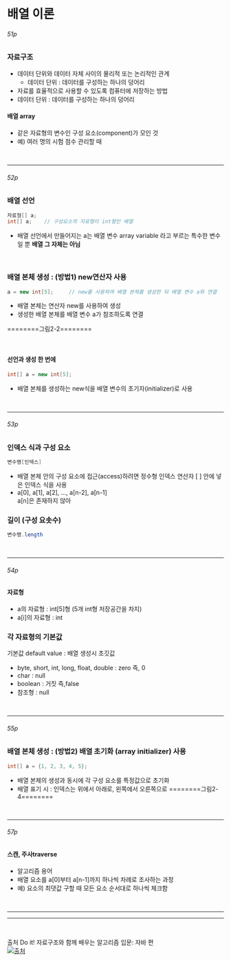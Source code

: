 # 배열 이론

###### 51p
### 자료구조
- 데이터 단위와 데이터 자체 사이의 물리적 또는 논리적인 관계
  - 데이터 단위 : 데이터를 구성하는 하나의 덩어리
- 자료를 효율적으로 사용할 수 있도록 컴퓨터에 저장하는 방법
- 데이터 단위 : 데이터를 구성하는 하나의 덩어리

#### 배열 array
- 같은 자료형의 변수인 구성 요소(component)가 모인 것
- 예) 여러 명의 시험 점수 관리할 때

<br>

---

###### 52p
### 배열 선언

```java
자료형[] a;
int[] a;    // 구성요소의 자료형이 int형인 배열
```
- 배열 선언에서 만들어지는 a는 배열 변수 array variable 라고 부르는 특수한 변수일 뿐
**배열 그 자체는 아님**

<br>

### 배열 본체 생성 : (방법1) new연산자 사용
```java
a = new int[5];     // new를 사용하여 배열 본체를 생성한 뒤 배열 변수 a와 연결
```

- 배열 본체는 연산자 new를 사용하여 생성
- 생성한 배열 본체를 배열 변수 a가 참조하도록 연결

========그림2-2========

<br>

#### 선언과 생성 한 번에
```java
int[] a = new int[5];
```
- 배열 본체를 생성하는 new식을 배열 변수의 초기자(initializer)로 사용

<br>

---

###### 53p
### 인덱스 식과 구성 요소
```java
변수명[인덱스]
```
- 배열 본체 안의 구성 요소에 접근(access)하려면 정수형 인덱스 연산자 [ ] 안에 넣은 인덱스 식을 사용
- a[0], a[1], a[2], ..., a[n-2], a[n-1]   
   a[n]은 존재하지 않아

### 길이 (구성 요솟수)
```java
변수명.length
```
<br>

---

###### 54p
#### 자료형 
- a의 자료형 : int[5]형 (5개 int형 저장공간을 차지)
- a[i]의 자료형 : int

### 각 자료형의 기본값
기본값 default value : 배열 생성시 초깃값
- byte, short, int, long, float, double : zero 즉, 0
- char : null
- boolean : 거짓 즉,false
- 참조형 : null
  
<br>

---

###### 55p
### 배열 본체 생성 : (방법2) 배열 초기화 (array initializer) 사용
```java
int[] a = {1, 2, 3, 4, 5};
```
- 배열 본체의 생성과 동시에 각 구성 요소를 특정값으로 초기화
- 배열 표기 시 : 인덱스는 위에서 아래로, 왼쪽에서 오른쪽으로
========그림2-4========

<br>

---

###### 57p
#### 스캔, 주사traverse
- 알고리즘 용어
- 배열 요소를 a[0]부터 a[n-1]까지 하나씩 차례로 조사하는 과정
- 예) 요소의 최댓값 구할 때 모든 요소 순서대로 하나씩 체크함


<br>

---

---

<br>

출처
Do it! 자료구조와 함께 배우는 알고리즘 입문: 자바 편   
[![출처](https://velog.velcdn.com/images/data_sy/post/d60b7ad1-7165-4d74-bbd9-b4aa207131cc/image.png)](https://product.kyobobook.co.kr/detail/S000001817897)